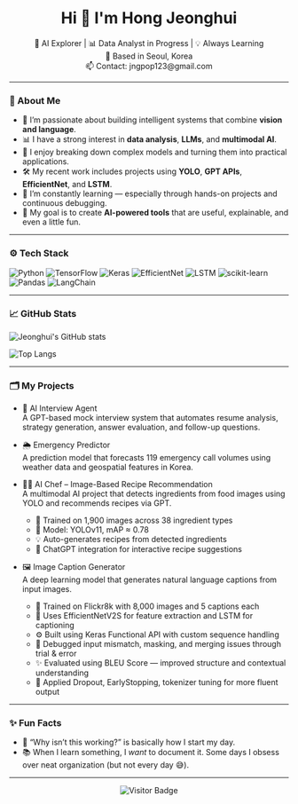 <h1 align="center">Hi 👋 I'm Hong Jeonghui</h1>

<p align="center">
  🤖 AI Explorer | 📊 Data Analyst in Progress | 💡 Always Learning <br/>
  📍 Based in Seoul, Korea <br/>
  📫 Contact: jngpop123@gmail.com
</p>

---

### 💁 About Me

- 🤖 I’m passionate about building intelligent systems that combine **vision and language**.
- 📊 I have a strong interest in **data analysis**, **LLMs**, and **multimodal AI**.
- 🧠 I enjoy breaking down complex models and turning them into practical applications.
- 🛠️ My recent work includes projects using **YOLO**, **GPT APIs**, **EfficientNet**, and **LSTM**.
- 🌱 I’m constantly learning — especially through hands-on projects and continuous debugging.
- 🎯 My goal is to create **AI-powered tools** that are useful, explainable, and even a little fun.


---

### ⚙️ Tech Stack

![Python](https://img.shields.io/badge/Python-3776AB?style=flat&logo=python&logoColor=white)
![TensorFlow](https://img.shields.io/badge/TensorFlow-FF6F00?style=flat&logo=tensorflow&logoColor=white)
![Keras](https://img.shields.io/badge/Keras-D00000?style=flat&logo=keras&logoColor=white)
![EfficientNet](https://img.shields.io/badge/EfficientNetV2S-00BFFF?style=flat&logo=tensorflow&logoColor=white)
![LSTM](https://img.shields.io/badge/LSTM-FFA500?style=flat&logo=keras&logoColor=white)
![scikit-learn](https://img.shields.io/badge/scikit--learn-F7931E?style=flat&logo=scikit-learn&logoColor=white)
![Pandas](https://img.shields.io/badge/Pandas-150458?style=flat&logo=pandas&logoColor=white)
![LangChain](https://img.shields.io/badge/LangChain-000000?style=flat&logo=langchain&logoColor=white)

---

### 📈 GitHub Stats

![Jeonghui's GitHub stats](https://github-readme-stats.vercel.app/api?username=hongjeonghee&show_icons=true&theme=tokyonight)

![Top Langs](https://github-readme-stats.vercel.app/api/top-langs/?username=hongjeonghee&layout=compact)

---

### 🗂️ My Projects

- 🤖 AI Interview Agent  
  A GPT-based mock interview system that automates resume analysis, strategy generation, answer evaluation, and follow-up questions.

- 🌦️ Emergency Predictor  
  A prediction model that forecasts 119 emergency call volumes using weather data and geospatial features in Korea.

- 👩‍🍳 AI Chef – Image-Based Recipe Recommendation  
  A multimodal AI project that detects ingredients from food images using YOLO and recommends recipes via GPT.  
  - 🥬 Trained on 1,900 images across 38 ingredient types  
  - 🧠 Model: YOLOv11, mAP ≈ 0.78  
  - 💡 Auto-generates recipes from detected ingredients  
  - 🔗 ChatGPT integration for interactive recipe suggestions

- 🖼️ Image Caption Generator  
  A deep learning model that generates natural language captions from input images.  
  - 📌 Trained on Flickr8k with 8,000 images and 5 captions each  
  - 🧠 Uses EfficientNetV2S for feature extraction and LSTM for captioning  
  - ⚙️ Built using Keras Functional API with custom sequence handling  
  - 🚧 Debugged input mismatch, masking, and merging issues through trial & error  
  - ✨ Evaluated using BLEU Score — improved structure and contextual understanding  
  - 🎯 Applied Dropout, EarlyStopping, tokenizer tuning for more fluent output



---

### ✨ Fun Facts

- 🧠 “Why isn’t this working?” is basically how I start my day.
- 📚 When I learn something, I *want* to document it. Some days I obsess over neat organization (but not every day 😅).


---

<p align="center">
  <img src="https://komarev.com/ghpvc/?username=hongjeonghee&style=flat-square&color=blue" alt="Visitor Badge"/>
</p>
